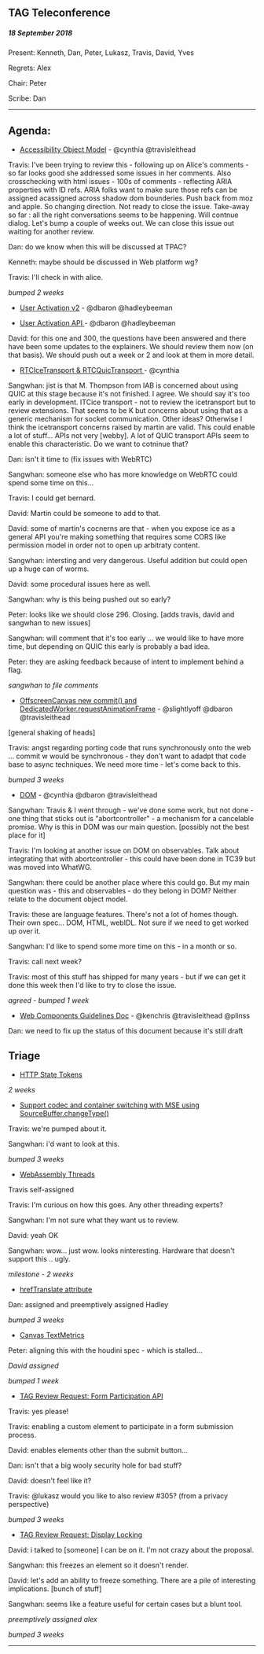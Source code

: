 ## TAG Teleconference
##### 18 September 2018

Present: Kenneth, Dan, Peter, Lukasz, Travis, David, Yves

Regrets: Alex

Chair: Peter

Scribe: Dan

---

## Agenda:

* [Accessibility Object Model](https://github.com/w3ctag/design-reviews/issues/134) - @cynthia @travisleithead

Travis: I've been trying to review this - following up on Alice's comments - so far looks good she addressed some issues in her comments. Also crosschecking with html issues - 100s of comments - reflecting ARIA properties with ID refs. ARIA folks want to make sure those refs can be assigned acassigned across shadow dom bounderies. Push back from moz and apple. So changing direction. Not ready to close the issue. Take-away so far : all the right conversations seems to be happening. Will contnue dialog.  Let's bump a couple of weeks out.  We can close this issue out waiting for another review.

Dan: do we know when this will be discussed at TPAC?

Kenneth: maybe should be discussed in Web platform wg?

Travis: I'll check in with alice.

*bumped 2 weeks*

* [User Activation v2](https://github.com/w3ctag/design-reviews/issues/295) - @dbaron @hadleybeeman

* [User Activation API ](https://github.com/w3ctag/design-reviews/issues/300) - @dbaron @hadleybeeman

David: for this one and 300, the questions have been answered and there have been some updates to the explainers. We should review them now (on that basis).  We should push out a week or 2 and look at them in more detail.

* [RTCIceTransport & RTCQuicTransport ](https://github.com/w3ctag/design-reviews/issues/296) - @cynthia

Sangwhan: jist is that M. Thompson from IAB is concerned about using QUIC at this stage because it's not finished. I agree. We should say it's too early in development. ITCice transport - not to review the icetransport but to review extensions. That seems to be K but concerns about using that as a generic mechanism for socket communication. Other ideas?  Otherwise I think the icetransport concerns raised by martin are valid. This could enable a lot of stuff...  APIs not very [webby].  A lot of QUIC transport APIs seem to enable this characteristic.  Do we want to cotninue that?

Dan: isn't it time to (fix issues with WebRTC)

Sangwhan: someone else who has more knowledge on WebRTC could spend some time on this...

Travis: I could get bernard.

David: Martin could be someone to add to that.

David: some of martin's cocnerns are that - when you expose ice as a general API you're making something that requires some CORS like permission model in order not to open up arbitraty content.

Sangwhan: intersting and very dangerous. Useful addition but could open up a huge can of worms. 

David: some procedural issues here as well.

Sangwhan: why is this being pushed out so early?

Peter: looks like we should close 296.  Closing.  [adds travis, david and sangwhan to new issues]

Sangwhan: will comment that it's too early ... we would like to have more time, but depending on QUIC this early is probably a bad idea.  

Peter: they are asking feedback because of intent to implement behind a flag.

*sangwhan to file comments*

* [OffscreenCanvas new commit() and DedicatedWorker.requestAnimationFrame](https://github.com/w3ctag/design-reviews/issues/288) - @slightlyoff @dbaron @travisleithead

[general shaking of heads]

Travis: angst regarding porting code that runs synchronously onto the web ... commit w would be synchronous - they don't want to adadpt that code base to async techniques. We need more time - let's come back to this. 

*bumped 3 weeks*

* [DOM](https://github.com/w3ctag/design-reviews/issues/229) - @cynthia @dbaron @travisleithead

Sangwhan: Travis & I went through - we've done some work, but not done - one thing that sticks out is "abortcontroller"  - a mechanism for a cancelable promise. Why is this in DOM was our main question. [possibly not the best place for it] 

Travis: I'm looking at another issue on DOM on observables. Talk about integrating that with abortcontroller - this could have been done in TC39 but was moved into WhatWG.  

Sangwhan: there could be another place where this could go. But my main question was - this and observables - do they belong in DOM? Neither relate to the document object model.

Travis: these are language features. There's not a lot of homes though.  Their own spec... DOM, HTML, webIDL. Not sure if we need to get worked up over it.

Sangwhan: I'd like to spend some more time on this - in a month or so. 

Travis: call next week?

Travis: most of this stuff has shipped for many years - but if we can get it done this week then I'd like to try to close the issue.

*agreed - bumped 1 week*

* [Web Components Guidelines Doc](https://github.com/w3ctag/design-reviews/issues/227) - @kenchris @travisleithead @plinss

Dan: we need to fix up the status of this document because it's still draft

 ## Triage
* [HTTP State Tokens](https://github.com/w3ctag/design-reviews/issues/297)

*2 weeks*

* [Support codec and container switching with MSE using SourceBuffer.changeType() ](https://github.com/w3ctag/design-reviews/issues/298)

Travis: we're pumped about it.

Sangwhan: i'd want to look at this.

*bumped 3 weeks*

* [WebAssembly Threads ](https://github.com/w3ctag/design-reviews/issues/299)

Travis self-assigned

Travis: I'm curious on how this goes.  Any other threading experts?

Sangwhan: I'm not sure what they want us to review.

David: yeah OK

Sangwhan: wow... just wow. looks ninteresting.  Hardware that doesn't support this .. ugly.

*milestone - 2 weeks*

* [hrefTranslate attribute](https://github.com/w3ctag/design-reviews/issues/301)

Dan: assigned and preemptively assigned Hadley 

*bumped 3 weeks*

* [Canvas TextMetrics](https://github.com/w3ctag/design-reviews/issues/302)

Peter: aligning this with the houdini spec - which is stalled... 

*David assigned*

*bumped 1 week*

* [TAG Review Request: Form Participation API](https://github.com/w3ctag/design-reviews/issues/305)

Travis: yes please!

Travis: enabling a custom element to participate in a form submission process.

David: enables elements other than the submit button...

Dan: isn't that a big wooly security hole for bad stuff?

David: doesn't feel like it?

Travis: @lukasz would you like to also review #305? (from a privacy perspective)

*bumped 3 weeks*

* [TAG Review Request: Display Locking](https://github.com/w3ctag/design-reviews/issues/306)

David: i talked to [someone] I can be on it. I'm not crazy about the proposal. 

Sangwhan: this freezes an element so it doesn't render.  

David: let's add an ability to freeze something.  There are a pile of interesting implications.  [bunch of stuff]  

Sangwhan: seems like a feature useful for certain cases but a blunt tool.

*preemptively assigned alex*

*bumped 3 weeks*

---



